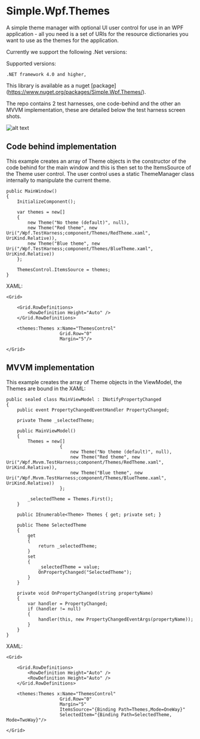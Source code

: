 Simple.Wpf.Themes
=================

A simple theme manager with optional UI user control for use in an WPF application - all you need is a set of URIs for the resource dictionaries you want to use as the themes for the application.

Currently we support the following .Net versions:

Supported versions:

	.NET framework 4.0 and higher,
	
This library is available as a nuget [package] (https://www.nuget.org/packages/Simple.Wpf.Themes/).

The repo contains 2 test harnesses, one code-behind and the other an MVVM implementation, these are detailed below the test harness screen shots.

![alt text](https://raw.github.com/oriches/Simple.Wpf.Themes/master/Readme%20Images/test%20harness.png "Screen shots of theme test harness")

## Code behind implementation
This example creates an array of Theme objects in the constructor of the code behind for the main window and this is then set to the ItemsSource of the Theme user control. The user control uses a static ThemeManager class internally to manipulate the current theme.

```
public MainWindow()
{
    InitializeComponent();

    var themes = new[]
    {
        new Theme("No theme (default)", null),
        new Theme("Red theme", new Uri("/Wpf.TestHarness;component/Themes/RedTheme.xaml", UriKind.Relative)),
        new Theme("Blue theme", new Uri("/Wpf.TestHarness;component/Themes/BlueTheme.xaml", UriKind.Relative))
    };

    ThemesControl.ItemsSource = themes;
}
```

XAML:

```
<Grid>
        
    <Grid.RowDefinitions>
        <RowDefinition Height="Auto" />
    </Grid.RowDefinitions>
        
    <themes:Themes x:Name="ThemesControl"
                    Grid.Row="0"
                    Margin="5"/>
        
</Grid>
```

## MVVM implementation
This example creates the array of Theme objects in the ViewModel, the Themes are bound in the XAML:

```
public sealed class MainViewModel : INotifyPropertyChanged
{
    public event PropertyChangedEventHandler PropertyChanged;

    private Theme _selectedTheme;

    public MainViewModel()
    {
        Themes = new[]
                    {
                        new Theme("No theme (default)", null),
                        new Theme("Red theme", new Uri("/Wpf.Mvvm.TestHarness;component/Themes/RedTheme.xaml", UriKind.Relative)),
                        new Theme("Blue theme", new Uri("/Wpf.Mvvm.TestHarness;component/Themes/BlueTheme.xaml", UriKind.Relative))
                    };

        _selectedTheme = Themes.First();
    }

    public IEnumerable<Theme> Themes { get; private set; }

    public Theme SelectedTheme
    {
        get
        {
            return _selectedTheme;
        }
        set
        {
            _selectedTheme = value;
            OnPropertyChanged("SelectedTheme");
        }
    }

    private void OnPropertyChanged(string propertyName)
    {
        var handler = PropertyChanged;
        if (handler != null)
        {
            handler(this, new PropertyChangedEventArgs(propertyName));
        }
    }
}
```

XAML:

```
<Grid>

    <Grid.RowDefinitions>
        <RowDefinition Height="Auto" />
        <RowDefinition Height="Auto" />
    </Grid.RowDefinitions>

    <themes:Themes x:Name="ThemesControl"
                    Grid.Row="0"
                    Margin="5"
                    ItemsSource="{Binding Path=Themes,Mode=OneWay}" 
                    SelectedItem="{Binding Path=SelectedTheme, Mode=TwoWay}"/>

</Grid>
```
